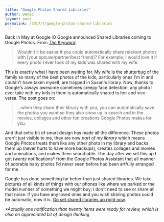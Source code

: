 ```yaml
---
title: "Google Photos Shared Libraries"
author: David
layout: post
permalink: /2017/7/google-photos-shared-libraries
---
```


Back in May at Google IO Google announced Shared Libraries coming to Google Photos. From [_The Keyword_](https://www.blog.google/products/photos/google-photos-500-million-new-sharing/):
> Wouldn’t it be easier if you could automatically share relevant photos with [your spouse/partner/best friend]? For example, I would love it if every photo I ever took of my kids was shared with my wife.

This is exactly what I have been waiting for. My wife is the shutterbug of the family so many of the best photos of the kids, particularly ones I'm in and couldn't have taken myself, are trapped in Susan's library. Now, thanks to Google's always awesome sometimes creepy face detection, any photo I ever take with my kids in them is automatically shared to her and vice-versa. The post goes on:

> ...when they share their library with you, you can automatically save the photos you want so they also show up in search and in the movies, collages and other fun creations Google Photos makes for you.

And that extra bit of smart design has made all the difference. These photos aren't just visible to me, they are now _part of my library_ which means Google Photos treats them like any other photo in my library and backs them up (never hurts to have more backups), creates collages and movies and animations, and makes them searchable. The day after we set this up I got _twenty_ notifications* from the Google Photos Assistant that all manner of adorable baby photos I'd never seen before had been artfully arranged for me.

Google has done something far better than just shared libraries. We take pictures of all kinds of things with our phones like where we parked or the model number of something we might buy; I don't need to see or share all that noise. If you have any loved ones and you wish sharing photos could be automatic, now it is. [Go set shared libraries up right now](https://support.google.com/photos/answer/7378858).

_*Actually one notification than twenty items were ready for review, which is also an appreciated bit of design thinking._
